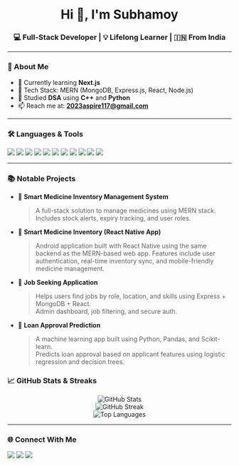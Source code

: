 <h1 align="center">Hi 👋, I'm Subhamoy</h1>
<h3 align="center">💻 Full-Stack Developer | 💡 Lifelong Learner | 🇮🇳 From India</h3>

---

### 🚀 About Me

- 🌱 Currently learning **Next.js** 
- 🔧 Tech Stack: MERN (MongoDB, Express.js, React, Node.js)
- 🧠 Studied **DSA** using **C++** and **Python**
- 📫 Reach me at: **2023aspire117@gmail.com**

---

### 🛠️ Languages & Tools

<p align="left">
  <img src="https://img.shields.io/badge/HTML5-e34c26?style=for-the-badge&logo=html5&logoColor=white"/>
  <img src="https://img.shields.io/badge/CSS3-1572b6?style=for-the-badge&logo=css3&logoColor=white"/>
  <img src="https://img.shields.io/badge/JavaScript-f7df1e?style=for-the-badge&logo=javascript&logoColor=black"/>
  <img src="https://img.shields.io/badge/React-20232A?style=for-the-badge&logo=react&logoColor=61DAFB"/>
  <img src="https://img.shields.io/badge/Node.js-339933?style=for-the-badge&logo=nodedotjs&logoColor=white"/>
  <img src="https://img.shields.io/badge/Express.js-000000?style=for-the-badge&logo=express&logoColor=white"/>
  <img src="https://img.shields.io/badge/MongoDB-4EA94B?style=for-the-badge&logo=mongodb&logoColor=white"/>
  <img src="https://img.shields.io/badge/Next.js-000000?style=for-the-badge&logo=nextdotjs&logoColor=white"/>
  <img src="https://img.shields.io/badge/Machine%20Learning-007acc?style=for-the-badge&logo=scikit-learn&logoColor=white"/>
  <img src="https://img.shields.io/badge/C++-00599C?style=for-the-badge&logo=cplusplus&logoColor=white"/>
  <img src="https://img.shields.io/badge/Python-3776ab?style=for-the-badge&logo=python&logoColor=white"/>
</p>

---

### 📚 Notable Projects

- 🧠 **Smart Medicine Inventory Management System**  
  > A full-stack solution to manage medicines using MERN stack.  
  > Includes stock alerts, expiry tracking, and user roles.
  
- 📱 **Smart Medicine Inventory (React Native App)**
  > Android application built with React Native using the same backend as the MERN-based web app.
  > Features include user authentication, real-time inventory sync, and mobile-friendly medicine management.
  
- 💼 **Job Seeking Application**  
  > Helps users find jobs by role, location, and skills using Express + MongoDB + React.  
  > Admin dashboard, job filtering, and secure auth.

- 🤖 **Loan Approval Prediction**  
  > A machine learning app built using Python, Pandas, and Scikit-learn.  
  > Predicts loan approval based on applicant features using logistic regression and decision trees.


### 📈 GitHub Stats & Streaks

<p align="center">
  <img src="https://github-readme-stats.vercel.app/api?username=subhamoy222&show_icons=true&theme=tokyonight" alt="GitHub Stats"/>
  <br>
  <img src="https://github-readme-streak-stats.herokuapp.com?user=subhamoy222&theme=tokyonight&date_format=M%20j%5B%2C%20Y%5D" alt="GitHub Streak"/>
  <br>
  <img src="https://github-readme-stats.vercel.app/api/top-langs/?username=subhamoy222&layout=compact&theme=tokyonight" alt="Top Languages"/>
</p>

---

### 🌐 Connect With Me

<p align="left">
  <a href="mailto:2023aspire117@gmail.com"><img src="https://img.shields.io/badge/Email-D14836?style=for-the-badge&logo=gmail&logoColor=white"/></a>
  <a href="https://github.com/subhamoy222"><img src="https://img.shields.io/badge/GitHub-181717?style=for-the-badge&logo=github&logoColor=white"/></a>
  <a href="https://www.linkedin.com/in/subhamoy-sasmal-483a40290"><img src="https://img.shields.io/badge/LinkedIn-0A66C2?style=for-the-badge&logo=linkedin&logoColor=white"/></a>
</p>

